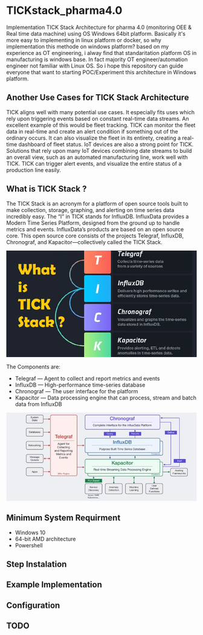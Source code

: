 # TICKstack_pharma4.0
Implementation TICK Stack Architecture for pharma 4.0 (monitoring OEE & Real time data machine) using OS Windows 64bit platform. Basically it's more easy to implementing in linux platform or docker, so why implementation this methode on windows platform? based on my experience as OT engineering, i alway find that standaritation platform OS in manufacturing is windows base. In fact majority OT engineer/automation engineer not familiar with Linux OS. So i hope this repository can guide everyone that want to starting POC/Experiment this architecture in Windows platform.  

## Another Use Cases for TICK Stack Architecture
TICK aligns well with many potential use cases. It especially fits uses which rely upon triggering events based on constant real-time data streams. An excellent example of this would be fleet tracking. TICK can monitor the fleet data in real-time and create an alert condition if something out of the ordinary occurs. It can also visualize the fleet in its entirety, creating a real-time dashboard of fleet status.
IoT devices are also a strong point for TICK. Solutions that rely upon many IoT devices combining date streams to build an overall view, such as an automated manufacturing line, work well with TICK. TICK can trigger alert events, and visualize the entire status of a production line easily.

## What is TICK Stack ?
The TICK Stack is an acronym for a platform of open source tools built to make collection, storage, graphing, and alerting on time series data incredibly easy. The “I” in TICK stands for InfluxDB. InfluxData provides a Modern Time Series Platform, designed from the ground up to handle metrics and events. InfluxData’s products are based on an open source core. This open source core consists of the projects Telegraf, InfluxDB, Chronograf, and Kapacitor—collectively called the TICK Stack.

![TICK-stack](Doc/Image/TICK-stack.png)

The Components are:
- Telegraf — Agent to collect and report metrics and events
- InfluxDB — High-performance time-series database
- Chronograf — The user interface for the platform
- Kapacitor — Data processing engine that can process, stream and batch data from InfluxDB

![influxdb](Doc/Image/influxdb.jpg)

## Minimum System Requirment
- Windows 10
- 64-bit AMD architecture
- Powershell

## Step Instalation

## Example Implementation 

## Configuration 

## TODO



